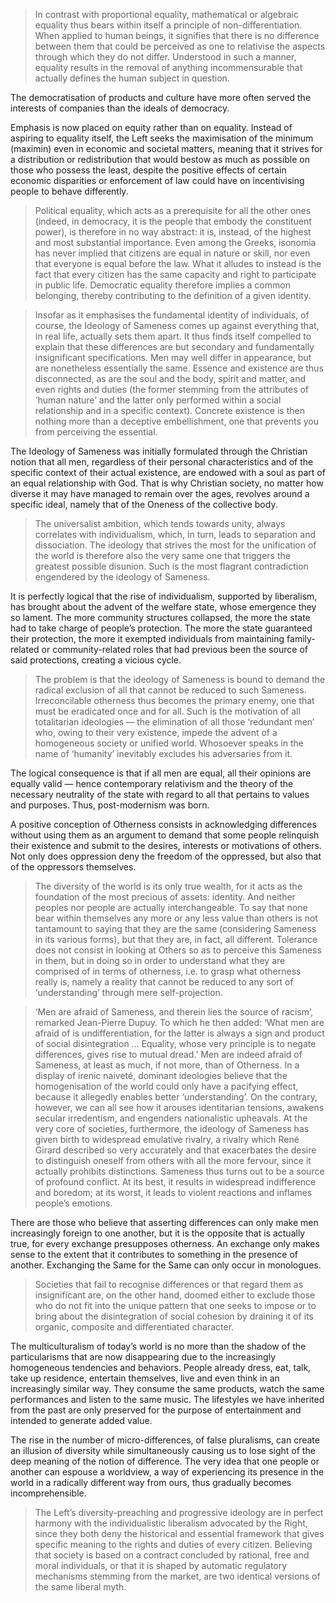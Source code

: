 > In contrast with proportional equality, mathematical or algebraic equality thus bears within itself a principle of non-differentiation. When applied to human beings, it signifies that there is no difference between them that could be perceived as one to relativise the aspects through which they do not differ. Understood in such a manner, equality results in the removal of anything incommensurable that actually defines the human subject in question.

The democratisation of products and culture have more often served the interests of companies than the ideals of democracy. 

Emphasis is now placed on equity rather than on equality. Instead of aspiring to equality itself, the Left seeks the maximisation of the minimum (maximin) even in economic and societal matters, meaning that it strives for a distribution or redistribution that would bestow as much as possible on those who possess the least, despite the positive effects of certain economic disparities or enforcement of law could have on incentivising people to behave differently.

> Political equality, which acts as a prerequisite for all the other ones (indeed, in democracy, it is the people that embody the constituent power), is therefore in no way abstract: it is, instead, of the highest and most substantial importance. Even among the Greeks, isonomia has never implied that citizens are equal in nature or skill, nor even that everyone is equal before the law. What it alludes to instead is the fact that every citizen has the same capacity and right to participate in public life. Democratic equality therefore implies a common belonging, thereby contributing to the definition of a given identity.

> Insofar as it emphasises the fundamental identity of individuals, of course, the Ideology of Sameness comes up against everything that, in real life, actually sets them apart. It thus finds itself compelled to explain that these differences are but secondary and fundamentally insignificant specifications. Men may well differ in appearance, but are nonetheless essentially the same. Essence and existence are thus disconnected, as are the soul and the body, spirit and matter, and even rights and duties (the former stemming from the attributes of ‘human nature’ and the latter only performed within a social relationship and in a specific context). Concrete existence is then nothing more than a deceptive embellishment, one that prevents you from perceiving the essential.

The Ideology of Sameness was initially formulated through the Christian notion that all men, regardless of their personal characteristics and of the specific context of their actual existence, are endowed with a soul as part of an equal relationship with God. That is why Christian society, no matter how diverse it may have managed to remain over the ages, revolves around a specific ideal, namely that of the Oneness of the collective body.

> The universalist ambition, which tends towards unity, always correlates with individualism, which, in turn, leads to separation and dissociation. The ideology that strives the most for the unification of the world is therefore also the very same one that triggers the greatest possible disunion. Such is the most flagrant contradiction engendered by the ideology of Sameness.

It is perfectly logical that the rise of individualism, supported by liberalism, has brought about the advent of the welfare state, whose emergence they so lament. The more community structures collapsed, the more the state had to take charge of people’s protection. The more the state guaranteed their protection, the more it exempted individuals from maintaining family-related or community-related roles that had previous been the source of said protections, creating a vicious cycle.

> The problem is that the ideology of Sameness is bound to demand the radical exclusion of all that cannot be reduced to such Sameness. Irreconcilable otherness thus becomes the primary enemy, one that must be eradicated once and for all. Such is the motivation of all totalitarian ideologies — the elimination of all those ‘redundant men’ who, owing to their very existence, impede the advent of a homogeneous society or unified world. Whosoever speaks in the name of ‘humanity’ inevitably excludes his adversaries from it.

The logical consequence is that if all men are equal, all their opinions are equally valid — hence contemporary relativism and the theory of the necessary neutrality of the state with regard to all that pertains to values and purposes. Thus, post-modernism was born.

A positive conception of Otherness consists in acknowledging differences without using them as an argument to demand that some people relinquish their existence and submit to the desires, interests or motivations of others. Not only does oppression deny the freedom of the oppressed, but also that of the oppressors themselves.

> The diversity of the world is its only true wealth, for it acts as the foundation of the most precious of assets: identity. And neither peoples nor people are actually interchangeable. To say that none bear within themselves any more or any less value than others is not tantamount to saying that they are the same (considering Sameness in its various forms), but that they are, in fact, all different. Tolerance does not consist in looking at Others so as to perceive this Sameness in them, but in doing so in order to understand what they are comprised of in terms of otherness, i.e. to grasp what otherness really is, namely a reality that cannot be reduced to any sort of ‘understanding’ through mere self-projection.

> ‘Men are afraid of Sameness, and therein lies the source of racism’, remarked Jean-Pierre Dupuy. To which he then added: ‘What men are afraid of is undifferentiation, for the latter is always a sign and product of social disintegration … Equality, whose very principle is to negate differences, gives rise to mutual dread.’ Men are indeed afraid of Sameness, at least as much, if not more, than of Otherness. In a display of irenic naiveté, dominant ideologies believe that the homogenisation of the world could only have a pacifying effect, because it allegedly enables better ‘understanding’. On the contrary, however, we can all see how it arouses identitarian tensions, awakens secular irredentism, and engenders nationalistic upheavals. At the very core of societies, furthermore, the ideology of Sameness has given birth to widespread emulative rivalry, a rivalry which René Girard described so very accurately and that exacerbates the desire to distinguish oneself from others with all the more fervour, since it actually prohibits distinctions. Sameness thus turns out to be a source of profound conflict. At its best, it results in widespread indifference and boredom; at its worst, it leads to violent reactions and inflames people’s emotions.

There are those who believe that asserting differences can only make men increasingly foreign to one another, but it is the opposite that is actually true, for every exchange presupposes otherness. An exchange only makes sense to the extent that it contributes to something in the presence of another. Exchanging the Same for the Same can only occur in monologues.

> Societies that fail to recognise differences or that regard them as insignificant are, on the other hand, doomed either to exclude those who do not fit into the unique pattern that one seeks to impose or to bring about the disintegration of social cohesion by draining it of its organic, composite and differentiated character.

The multiculturalism of today’s world is no more than the shadow of the particularisms that are now disappearing due to the increasingly homogeneous tendencies and behaviors. People already dress, eat, talk, take up residence, entertain themselves, live and even think in an increasingly similar way. They consume the same products, watch the same performances and listen to the same music. The lifestyles we have inherited from the past are only preserved for the purpose of entertainment and intended to generate added value. 

The rise in the number of micro-differences, of false pluralisms, can create an illusion of diversity while simultaneously causing us to lose sight of the deep meaning of the notion of difference. The very idea that one people or another can espouse a worldview, a way of experiencing its presence in the world in a radically different way from ours, thus gradually becomes incomprehensible.

> The Left’s diversity-preaching and progressive ideology are in perfect harmony with the individualistic liberalism advocated by the Right, since they both deny the historical and essential framework that gives specific meaning to the rights and duties of every citizen. Believing that society is based on a contract concluded by rational, free and moral individuals, or that it is shaped by automatic regulatory mechanisms stemming from the market, are two identical versions of the same liberal myth.

